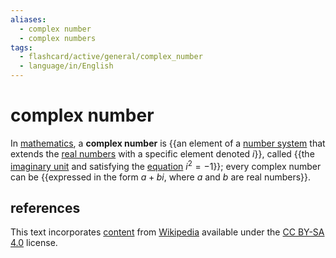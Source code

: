 ```yaml
---
aliases:
  - complex number
  - complex numbers
tags:
  - flashcard/active/general/complex_number
  - language/in/English
---
```


# complex number

In [mathematics](mathematics.md), a __complex number__ is {{an element of a [number system](number.md#classification) that extends the [real numbers](real%20number.md) with a specific element denoted _i_}}, called {{the [imaginary unit](imaginary%20unit.md) and satisfying the [equation](equation.md) $i^2 = -1$}}; every complex number can be {{expressed in the form $a + bi$, where _a_ and _b_ are real numbers}}. <!--SR:!2025-08-01,287,330!2025-04-06,188,310!2025-02-07,148,310-->

## references

This text incorporates [content](https://en.wikipedia.org/wiki/complex_number) from [Wikipedia](Wikipedia.md) available under the [CC BY-SA 4.0](https://creativecommons.org/licenses/by-sa/4.0/) license.
